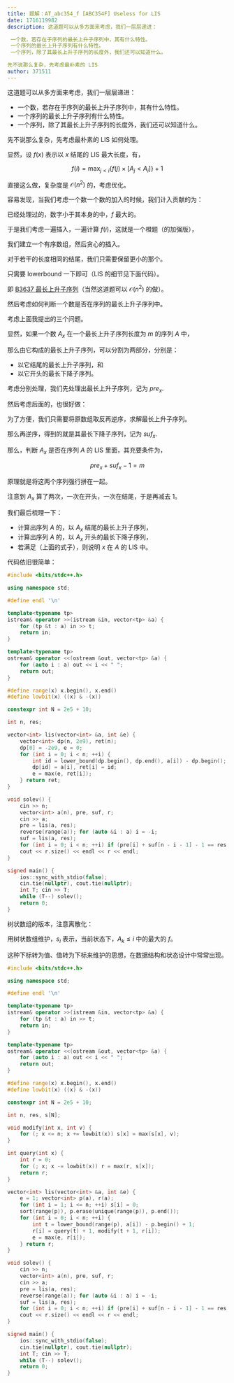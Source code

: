 ```yaml
---
title: 题解：AT_abc354_f [ABC354F] Useless for LIS
date: 1716119982
description: 这道题可以从多方面来考虑，我们一层层递进：

 一个数，若存在于序列的最长上升子序列中，其有什么特性。
 一个序列的最长上升子序列有什么特性。
 一个序列，除了其最长上升子序列的长度外，我们还可以知道什么。

先不说那么复杂，先考虑最朴素的 LIS 
author: 371511
---
```


这道题可以从多方面来考虑，我们一层层递进：

+ 一个数，若存在于序列的最长上升子序列中，其有什么特性。
+ 一个序列的最长上升子序列有什么特性。
+ 一个序列，除了其最长上升子序列的长度外，我们还可以知道什么。

先不说那么复杂，先考虑最朴素的 LIS 如何处理。

显然，设 $f(x)$ 表示以 $x$ 结尾的 LIS 最大长度，有，

$$
f(i)=\max_{j<i}\{f(j)\times[A_j<A_i]\}+1
$$

直接这么做，复杂度是 $\mathcal O(n^2)$ 的，考虑优化。

容易发现，当我们考虑一个数一个数的加入的时候，我们计入贡献的为：

已经处理过的，数字小于其本身的中，$f$ 最大的。

于是我们考虑一遍插入，一遍计算 $f(i)$，这就是一个橙题（的加强版），

我们建立一个有序数组，然后贪心的插入。

对于若干的长度相同的结尾，我们只需要保留更小的那个。

只需要 lowerbound 一下即可（LIS 的细节见下面代码）。

即 [B3637 最长上升子序列](https://www.luogu.com.cn/problem/B3637)（当然这道题可以 $\mathcal O(n^2)$ 的做）。

然后考虑如何判断一个数是否在序列的最长上升子序列中。

考虑上面我提出的三个问题。

显然，如果一个数 $A_x$ 在一个最长上升子序列长度为 $m$ 的序列 $A$ 中，

那么由它构成的最长上升子序列，可以分割为两部分，分别是：

+ 以它结尾的最长上升子序列，和
+ 以它开头的最长下降子序列。

考虑分别处理，我们先处理出最长上升子序列，记为 $\mathit{pre}_x$.

然后考虑后面的，也很好做：

为了方便，我们只需要将原数组取反再逆序，求解最长上升子序列。

那么再逆序，得到的就是其最长下降子序列，记为 $\mathit{suf}_x$.

那么，判断 $A_x$ 是否在序列 $A$ 的 LIS 里面，其充要条件为，

$$
\mathit{pre}_x+\mathit{suf}_x-1=m
$$

原理就是将这两个序列强行拼在一起。

注意到 $A_x$ 算了两次，一次在开头，一次在结尾，于是再减去 $1$。

我们最后梳理一下：

+ 计算出序列 $A$ 的，以 $A_x$ 结尾的最长上升子序列，
+ 计算出序列 $A$ 的，以 $A_x$ 开头的最长下降子序列，
+ 若满足（上面的式子），则说明 $x$ 在 $A$ 的 LIS 中。

代码依旧很简单：

```cpp
#include <bits/stdc++.h>

using namespace std;

#define endl '\n'

template<typename tp>
istream& operator >>(istream &in, vector<tp> &a) {
    for (tp &t : a) in >> t;
    return in;
}

template<typename tp>
ostream& operator <<(ostream &out, vector<tp> &a) {
    for (auto i : a) out << i << " ";
    return out;
}

#define range(x) x.begin(), x.end()
#define lowbit(x) ((x) & -(x))

constexpr int N = 2e5 + 10;

int n, res;

vector<int> lis(vector<int> &a, int &e) {
    vector<int> dp(n, 2e9), ret(n);
    dp[0] = -2e9, e = 0;
    for (int i = 0; i < n; ++i) {
        int id = lower_bound(dp.begin(), dp.end(), a[i]) - dp.begin();
        dp[id] = a[i], ret[i] = id;
        e = max(e, ret[i]);
    } return ret;
}

void solev() {
    cin >> n;
    vector<int> a(n), pre, suf, r;
    cin >> a;
    pre = lis(a, res);
    reverse(range(a)); for (auto &i : a) i = -i;
    suf = lis(a, res);
    for (int i = 0; i < n; ++i) if (pre[i] + suf[n - i - 1] - 1 == res) r.push_back(i + 1);
    cout << r.size() << endl << r << endl;
}

signed main() {
    ios::sync_with_stdio(false);
    cin.tie(nullptr), cout.tie(nullptr);
    int T; cin >> T;
    while (T--) solev();
    return 0;
}
```

树状数组的版本，注意离散化：

用树状数组维护，$s_i$ 表示，当前状态下，$A_k\le i$ 中的最大的 $f$。

这种下标转为值、值转为下标来维护的思想，在数据结构和状态设计中常常出现。

```cpp
#include <bits/stdc++.h>

using namespace std;

#define endl '\n'

template<typename tp>
istream& operator >>(istream &in, vector<tp> &a) {
    for (tp &t : a) in >> t;
    return in;
}

template<typename tp>
ostream& operator <<(ostream &out, vector<tp> &a) {
    for (auto i : a) out << i << " ";
    return out;
}

#define range(x) x.begin(), x.end()
#define lowbit(x) ((x) & -(x))

constexpr int N = 2e5 + 10;

int n, res, s[N];

void modify(int x, int v) {
    for (; x <= n; x += lowbit(x)) s[x] = max(s[x], v);
}

int query(int x) {
    int r = 0;
    for (; x; x -= lowbit(x)) r = max(r, s[x]);
    return r;
}

vector<int> lis(vector<int> &a, int &e) {
    e = 1; vector<int> p(a), r(a);
    for (int i = 1; i <= n; ++i) s[i] = 0;
    sort(range(p)), p.erase(unique(range(p)), p.end());
    for (int i = 0; i < n; ++i) {
        int t = lower_bound(range(p), a[i]) - p.begin() + 1;
        r[i] = query(t) + 1, modify(t + 1, r[i]);
        e = max(e, r[i]);
    } return r;
}

void solev() {
    cin >> n;
    vector<int> a(n), pre, suf, r;
    cin >> a;
    pre = lis(a, res);
    reverse(range(a)); for (auto &i : a) i = -i;
    suf = lis(a, res);
    for (int i = 0; i < n; ++i) if (pre[i] + suf[n - i - 1] - 1 == res) r.push_back(i + 1);
    cout << r.size() << endl << r << endl;
}

signed main() {
    ios::sync_with_stdio(false);
    cin.tie(nullptr), cout.tie(nullptr);
    int T; cin >> T;
    while (T--) solev();
    return 0;
}
```
